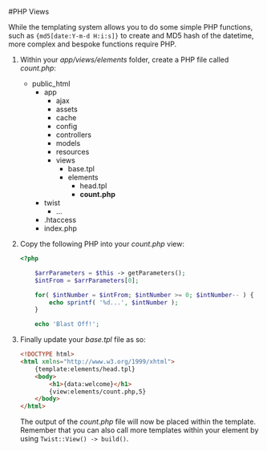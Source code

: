 #PHP Views

While the templating system allows you to do some simple PHP functions, such as `{md5[date:Y-m-d H:i:s]}` to create and MD5 hash of the datetime, more complex and bespoke functions require PHP.

1. Within your *app/views/elements* folder, create a PHP file called *count.php*:
	* public_html
		* app
			* ajax
            * assets
            * cache
            * config
            * controllers
            * models
            * resources
			* views
				* base.tpl
				* elements
					* head.tpl
					* **count.php**
		* twist
			* ...
		* .htaccess
		* index.php

2. Copy the following PHP into your *count.php* view:
	```php
	<?php

		$arrParameters = $this -> getParameters();
		$intFrom = $arrParameters[0];

		for( $intNumber = $intFrom; $intNumber >= 0; $intNumber-- ) {
			echo sprintf( '%d...', $intNumber );
		}

		echo 'Blast Off!';
	```

3. Finally update your *base.tpl* file as so:
	```html
	<!DOCTYPE html>
	<html xmlns="http://www.w3.org/1999/xhtml">
		{template:elements/head.tpl}
		<body>
			<h1>{data:welcome}</h1>
			{view:elements/count.php,5}
		</body>
	</html>
	```

	The output of the *count.php* file will now be placed within the template. Remember that you can also call more templates within your element by using `Twist::View() -> build()`.